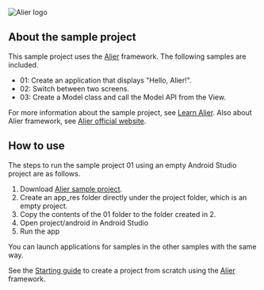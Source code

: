 ![Alier logo](http://alier.dev/wp-content/themes/alier-theme-classic/media/logo_trim_rounded_.png)

## About the sample project

This sample project uses the [Alier](https://github.com/suredesigns/alier) framework. The following samples are included.

- 01: Create an application that displays "Hello, Alier!".
- 02: Switch between two screens.
- 03: Create a Model class and call the Model API from the View.

For more information about the sample project, see [Learn Alier](http://alier.dev/LearnAlier/index/). Also about Alier framework, see [Alier official website](http://alier.dev/).

## How to use

The steps to run the sample project 01 using an empty Android Studio project are as follows.

1. Download [Alier sample project](https://github.com/suredesigns/alier-sample).
2. Create an app_res folder directly under the project folder, which is an empty project.
3. Copy the contents of the 01 folder to the folder created in 2.
4. Open project/android in Android Studio
5. Run the app

You can launch applications for samples in the other samples with the same way.

See the [Starting guide](http://alier.dev/StartGuide/gettingstarted/) to create a project from scratch using the [Alier](https://github.com/suredesigns/alier) framework.